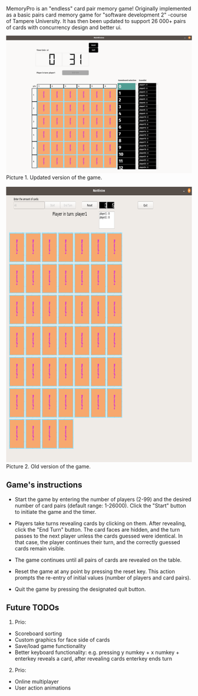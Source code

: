 MemoryPro is an "endless" card pair memory game! Originally implemented as a basic pairs card memory game for "software development 2" -course of Tampere University. It has then been updated to support 26 000+ pairs of cards with concurrency design and better ui.

<img src='updated.png' width='800'>
Picture 1. Updated version of the game.
<br>
<br>
<img src='original.png' height='745'>
Picture 2. Old version of the game.

## Game's instructions
- Start the game by entering the number of players (2-99) and the desired number of card pairs (default range: 1-26000). Click the "Start" button to initiate the game and the timer.
- Players take turns revealing cards by clicking on them. After revealing, click the "End Turn" button. The card faces are hidden, and the turn passes to the next player unless the cards guessed were identical. In that case, the player continues their turn, and the correctly guessed cards remain visible.
- The game continues until all pairs of cards are revealed on the table.

- Reset the game at any point by pressing the reset key. This action prompts the re-entry of initial values (number of players and card pairs).
- Quit the game by pressing the designated quit button.


## Future TODOs
1. Prio:
- Scoreboard sorting
- Custom graphics for face side of cards
- Save/load game functionality
- Better keyboard functionality: e.g. pressing y numkey + x numkey + enterkey reveals a card, after revealing cards enterkey ends turn
2. Prio:
- Online multiplayer
- User action animations

